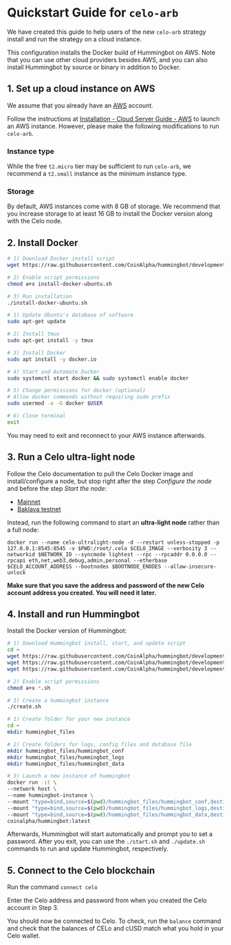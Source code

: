 # Quickstart Guide for `celo-arb`

We have created this guide to help users of the new `celo-arb` strategy install and run the strategy on a cloud instance. 

This configuration installs the Docker build of Hummingbot on AWS. Note that you can use other cloud providers besides AWS, and you can also install Hummingbot by source or binary in addition to Docker.

## 1. Set up a cloud instance on AWS

We assume that you already have an [AWS](https://aws.amazon.com/) account.

Follow the instructions at [Installation - Cloud Server Guide - AWS](/installation/cloud/#amazon-web-services) to launch an AWS instance. However, please make the following modifications to run `celo-arb`.

### Instance type

While the free `t2.micro` tier may be sufficient to run `celo-arb`, we recommend a `t2.small` instance as the minimum instance type.

### Storage
By default, AWS instances come with 8 GB of storage. We recommend that you increase storage to at least 16 GB to install the Docker version along with the Celo node.

## 2. Install Docker

```bash tab="Option 1: Easy Install"
# 1) Download Docker install script
wget https://raw.githubusercontent.com/CoinAlpha/hummingbot/development/installation/install-docker/install-docker-ubuntu.sh

# 2) Enable script permissions
chmod a+x install-docker-ubuntu.sh

# 3) Run installation
./install-docker-ubuntu.sh
```

```bash tab="Option 2: Manual Installation"
# 1) Update Ubuntu's database of software
sudo apt-get update

# 2) Install tmux
sudo apt-get install -y tmux

# 3) Install Docker
sudo apt install -y docker.io

# 4) Start and Automate Docker
sudo systemctl start docker && sudo systemctl enable docker 

# 5) Change permissions for docker (optional)
# Allow docker commands without requiring sudo prefix
sudo usermod -a -G docker $USER 

# 6) Close terminal
exit
```

You may need to exit and reconnect to your AWS instance afterwards.

## 3. Run a Celo ultra-light node

Follow the Celo documentation to pull the Celo Docker image and install/configure a node, but stop right after the step *Configure the node* and before the step *Start the node*:

* [Mainnet](https://docs.celo.org/getting-started/mainnet/running-a-full-node-in-mainnet)
* [Baklava testnet](https://docs.celo.org/getting-started/baklava-testnet/running-a-full-node-in-baklava)


Instead, run the following command to start an **ultra-light node** rather than a full node:
```
docker run --name celo-ultralight-node -d --restart unless-stopped -p 127.0.0.1:8545:8545 -v $PWD:/root/.celo $CELO_IMAGE --verbosity 3 --networkid $NETWORK_ID --syncmode lightest --rpc --rpcaddr 0.0.0.0 --rpcapi eth,net,web3,debug,admin,personal --etherbase $CELO_ACCOUNT_ADDRESS --bootnodes $BOOTNODE_ENODES --allow-insecure-unlock
```

**Make sure that you save the address and password of the new Celo account address you created. You will need it later.** 

## 4. Install and run Hummingbot

Install the Docker version of Hummingbot:

```bash tab="Option 1: Easy Install"
# 1) Download Hummingbot install, start, and update script
cd ~
wget https://raw.githubusercontent.com/CoinAlpha/hummingbot/development/installation/docker-commands/create.sh
wget https://raw.githubusercontent.com/CoinAlpha/hummingbot/development/installation/docker-commands/start.sh
wget https://raw.githubusercontent.com/CoinAlpha/hummingbot/development/installation/docker-commands/update.sh

# 2) Enable script permissions
chmod a+x *.sh

# 3) Create a hummingbot instance
./create.sh
```

```bash tab="Option 2: Manual Installation"
# 1) Create folder for your new instance
cd ~
mkdir hummingbot_files

# 2) Create folders for logs, config files and database file
mkdir hummingbot_files/hummingbot_conf
mkdir hummingbot_files/hummingbot_logs
mkdir hummingbot_files/hummingbot_data

# 3) Launch a new instance of hummingbot
docker run -it \
--network host \
--name hummingbot-instance \
--mount "type=bind,source=$(pwd)/hummingbot_files/hummingbot_conf,destination=/conf/" \
--mount "type=bind,source=$(pwd)/hummingbot_files/hummingbot_logs,destination=/logs/" \
--mount "type=bind,source=$(pwd)/hummingbot_files/hummingbot_data,destination=/data/" \
coinalpha/hummingbot:latest
```

Afterwards, Hummingbot will start automatically and prompt you to set a password. After you exit, you can use the `./start.sh` and `./update.sh` commands to run and update Hummingbot, respectively.


## 5. Connect to the Celo blockchain

Run the command `connect celo`

Enter the Celo address and password from when you created the Celo account in Step 3.

You should now be connected to Celo. To check, run the `balance` command and check that the balances of CELo and cUSD match what you hold in your Celo wallet.